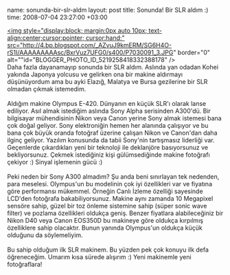 name: sonunda-bir-slr-aldm
layout: post
title: Sonunda! Bir SLR aldım :)
time: 2008-07-04 23:27:00 +03:00

<a href="http://4.bp.blogspot.com/_AZvuJ9kmERM/SG6H4O-rS1I/AAAAAAAAAsc/BxrVuz7UFG0/s1600-h/P7030091_3.JPG"><img style="display:block; margin:0px auto 10px; text-align:center;cursor:pointer; cursor:hand;" src="http://4.bp.blogspot.com/_AZvuJ9kmERM/SG6H4O-rS1I/AAAAAAAAAsc/BxrVuz7UFG0/s400/P7030091_3.JPG" border="0" alt=""id="BLOGGER_PHOTO_ID_5219258418332388178" /></a><br />Daha fazla dayanamayıp sonunda bir SLR aldım. Aslında yan odadan Kohei yakında Japonya yolcusu ve gelirken ona bir makine aldırmayı düşünüyordum ama bu ayki Elazığ, Malatya ve Bursa gezilerine bir SLR olmadan çıkmak istemedim. <br /><br />Aldığım makine Olympus E-420. Dünyanın en küçük SLR'ı olarak lanse ediliyor. Asıl almak istediğim aslında Sony Alpha serisinden A300'dü. Bir bilgisayar mühendisinin Nikon veya Canon yerine Sony almak istemesi bana çok doğal geliyor. Sony elektroniğin hemen her alanında çalışıyor ve bu bana çok büyük oranda fotoğraf üzerine çalışan Nikon ve Canon'dan daha ilginç geliyor. Yazılım konusunda da tabii Sony'nin tartışmasız liderliği var. Geçenlerde çıkardıkları yeni bir teknoloji ile deklanjöre basıyorsunuz ve bekliyorsunuz. Çekmek istediğiniz kişi gülümsediğinde makine fotoğrafı çekiyor :) Sinyal işlemenin gücü :)<br /><br />Peki neden bir Sony A300 almadım? Şu anda beni sınırlayan tek nedenden, para meselesi. Olympus'un bu modelinin çok iyi özellikleri var ve fiyatına göre performansı mükemmel. Örneğin Canlı İzleme özelliği sayesinde LCD'den fotoğrafa bakabiliyorsunuz. Makine aynı zamanda 10 Megapixel sensöre sahip, güzel bir toz önleme sistemine sahip (süper sonic wave filter) ve pozlama özellikleri oldukça geniş. Benzer fiyatlara alabileceğiniz bir Nikon D40 veya Canon EOS350D bu makineye göre oldukça kırpılmış özelliklere sahip olacaktır. Bunun yanında Olympus'un oldukça küçük olduğunu da söylemeliyim. <br /><br />Bu sahip olduğum ilk SLR makinem. Bu yüzden pek çok konuyu ilk defa öğreneceğim. Umarım kısa sürede alışırım :) Yeni makinemle yeni fotoğraflara!
